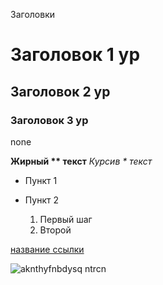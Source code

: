 Заголовки
# Заголовок 1 ур
## Заголовок 2 ур
### Заголовок 3 ур

none

**Жирный ** текст**
*Курсив * текст*

- Пункт 1
- Пункт 2

  1. Первый шаг
  2. Второй

[название ссылки](https://exp.com)

![aknthyfnbdysq ntrcn](https://ex.com/image.png)
